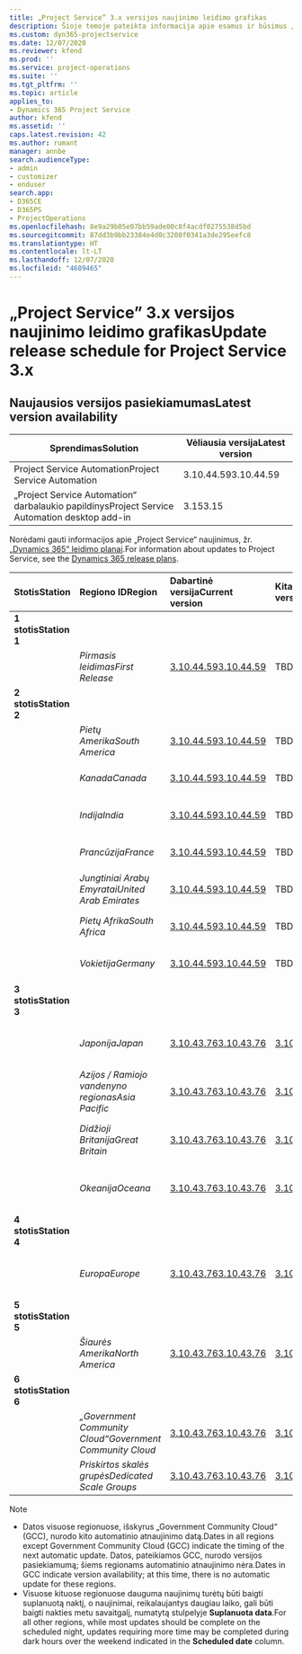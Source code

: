 ```yaml
---
title: „Project Service” 3.x versijos naujinimo leidimo grafikas
description: Šioje temoje pateikta informacija apie esamus ir būsimus „Dynamics 365 Project Service Automation“ leidimus.
ms.custom: dyn365-projectservice
ms.date: 12/07/2020
ms.reviewer: kfend
ms.prod: ''
ms.service: project-operations
ms.suite: ''
ms.tgt_pltfrm: ''
ms.topic: article
applies_to:
- Dynamics 365 Project Service
author: kfend
ms.assetid: ''
caps.latest.revision: 42
ms.author: rumant
manager: annbe
search.audienceType:
- admin
- customizer
- enduser
search.app:
- D365CE
- D365PS
- ProjectOperations
ms.openlocfilehash: 8e9a29b05e07bb59ade00c8f4acdf0275538d5bd
ms.sourcegitcommit: 87dd3b9bb23384e4d0c3208f0341a3de295eefc8
ms.translationtype: HT
ms.contentlocale: lt-LT
ms.lasthandoff: 12/07/2020
ms.locfileid: "4689465"
---
```

# <a name="update-release-schedule-for-project-service-3x"></a><span data-ttu-id="e5f42-103">„Project Service” 3.x versijos naujinimo leidimo grafikas</span><span class="sxs-lookup"><span data-stu-id="e5f42-103">Update release schedule for Project Service 3.x</span></span>

## <a name="latest-version-availability"></a><span data-ttu-id="e5f42-104">Naujausios versijos pasiekiamumas</span><span class="sxs-lookup"><span data-stu-id="e5f42-104">Latest version availability</span></span>

| <span data-ttu-id="e5f42-105">Sprendimas</span><span class="sxs-lookup"><span data-stu-id="e5f42-105">Solution</span></span>  | <span data-ttu-id="e5f42-106">Vėliausia versija</span><span class="sxs-lookup"><span data-stu-id="e5f42-106">Latest version</span></span> |
|-------|----|
| <span data-ttu-id="e5f42-107">Project Service Automation</span><span class="sxs-lookup"><span data-stu-id="e5f42-107">Project Service Automation</span></span>    | <span data-ttu-id="e5f42-108">3.10.44.59</span><span class="sxs-lookup"><span data-stu-id="e5f42-108">3.10.44.59</span></span> |
| <span data-ttu-id="e5f42-109">„Project Service Automation“ darbalaukio papildinys</span><span class="sxs-lookup"><span data-stu-id="e5f42-109">Project Service Automation desktop add-in</span></span>                | <span data-ttu-id="e5f42-110">3.15</span><span class="sxs-lookup"><span data-stu-id="e5f42-110">3.15</span></span>          |

<span data-ttu-id="e5f42-111">Norėdami gauti informacijos apie „Project Service“ naujinimus, žr. [„Dynamics 365“ leidimo planai](https://docs.microsoft.com/dynamics365/release-plans/).</span><span class="sxs-lookup"><span data-stu-id="e5f42-111">For information about updates to Project Service, see the [Dynamics 365 release plans](https://docs.microsoft.com/dynamics365/release-plans/).</span></span> 

| <span data-ttu-id="e5f42-112">Stotis</span><span class="sxs-lookup"><span data-stu-id="e5f42-112">Station</span></span>  | <span data-ttu-id="e5f42-113">Regiono ID</span><span class="sxs-lookup"><span data-stu-id="e5f42-113">Region</span></span> | <span data-ttu-id="e5f42-114">Dabartinė versija</span><span class="sxs-lookup"><span data-stu-id="e5f42-114">Current version</span></span> | <span data-ttu-id="e5f42-115">Kita versija</span><span class="sxs-lookup"><span data-stu-id="e5f42-115">Next version</span></span> |  <span data-ttu-id="e5f42-116">Suplanuota data</span><span class="sxs-lookup"><span data-stu-id="e5f42-116">Scheduled date</span></span>
| :---   | :---   | :---   | :---   |:---   |         
|<span data-ttu-id="e5f42-117"><strong>1 stotis</strong></span><span class="sxs-lookup"><span data-stu-id="e5f42-117"><strong>Station 1</strong></span></span> | |  |  | |
| | <span data-ttu-id="e5f42-118"><i>Pirmasis leidimas</i></span><span class="sxs-lookup"><span data-stu-id="e5f42-118"><i>First Release</i></span></span> | [<span data-ttu-id="e5f42-119">3.10.44.59</span><span class="sxs-lookup"><span data-stu-id="e5f42-119">3.10.44.59</span></span>](whats-new-ur-26.md) | <span data-ttu-id="e5f42-120">TBD</span><span class="sxs-lookup"><span data-stu-id="e5f42-120">TBD</span></span> | <span data-ttu-id="e5f42-121">2021 m. sausio 8 d.</span><span class="sxs-lookup"><span data-stu-id="e5f42-121">January 8, 2021</span></span>
|<span data-ttu-id="e5f42-122"><strong>2 stotis</strong></span><span class="sxs-lookup"><span data-stu-id="e5f42-122"><strong>Station 2</strong></span></span> | |  |  | |
| | <span data-ttu-id="e5f42-123"><i>Pietų Amerika</i></span><span class="sxs-lookup"><span data-stu-id="e5f42-123"><i>South America</i></span></span> | [<span data-ttu-id="e5f42-124">3.10.44.59</span><span class="sxs-lookup"><span data-stu-id="e5f42-124">3.10.44.59</span></span>](whats-new-ur-26.md) | <span data-ttu-id="e5f42-125">TBD</span><span class="sxs-lookup"><span data-stu-id="e5f42-125">TBD</span></span> | <span data-ttu-id="e5f42-126">2021 m. sausio 15 d.</span><span class="sxs-lookup"><span data-stu-id="e5f42-126">January 15, 2021</span></span>
| | <span data-ttu-id="e5f42-127"><i>Kanada</i></span><span class="sxs-lookup"><span data-stu-id="e5f42-127"><i>Canada</i></span></span> | [<span data-ttu-id="e5f42-128">3.10.44.59</span><span class="sxs-lookup"><span data-stu-id="e5f42-128">3.10.44.59</span></span>](whats-new-ur-26.md) | <span data-ttu-id="e5f42-129">TBD</span><span class="sxs-lookup"><span data-stu-id="e5f42-129">TBD</span></span> | <span data-ttu-id="e5f42-130">2021 m. sausio 15 d.</span><span class="sxs-lookup"><span data-stu-id="e5f42-130">January 15, 2021</span></span>
| | <span data-ttu-id="e5f42-131"><i>Indija</i></span><span class="sxs-lookup"><span data-stu-id="e5f42-131"><i>India</i></span></span> | [<span data-ttu-id="e5f42-132">3.10.44.59</span><span class="sxs-lookup"><span data-stu-id="e5f42-132">3.10.44.59</span></span>](whats-new-ur-26.md) | <span data-ttu-id="e5f42-133">TBD</span><span class="sxs-lookup"><span data-stu-id="e5f42-133">TBD</span></span> | <span data-ttu-id="e5f42-134">2021 m. sausio 15 d.</span><span class="sxs-lookup"><span data-stu-id="e5f42-134">January 15, 2021</span></span>
| | <span data-ttu-id="e5f42-135"><i>Prancūzija</i></span><span class="sxs-lookup"><span data-stu-id="e5f42-135"><i>France</i></span></span> | [<span data-ttu-id="e5f42-136">3.10.44.59</span><span class="sxs-lookup"><span data-stu-id="e5f42-136">3.10.44.59</span></span>](whats-new-ur-26.md) | <span data-ttu-id="e5f42-137">TBD</span><span class="sxs-lookup"><span data-stu-id="e5f42-137">TBD</span></span> | <span data-ttu-id="e5f42-138">2021 m. sausio 15 d.</span><span class="sxs-lookup"><span data-stu-id="e5f42-138">January 15, 2021</span></span>
| | <span data-ttu-id="e5f42-139"><i>Jungtiniai Arabų Emyratai</i></span><span class="sxs-lookup"><span data-stu-id="e5f42-139"><i>United Arab Emirates</i></span></span> | [<span data-ttu-id="e5f42-140">3.10.44.59</span><span class="sxs-lookup"><span data-stu-id="e5f42-140">3.10.44.59</span></span>](whats-new-ur-26.md) | <span data-ttu-id="e5f42-141">TBD</span><span class="sxs-lookup"><span data-stu-id="e5f42-141">TBD</span></span> | <span data-ttu-id="e5f42-142">2021 m. sausio 15 d.</span><span class="sxs-lookup"><span data-stu-id="e5f42-142">January 15, 2021</span></span>
| | <span data-ttu-id="e5f42-143"><i>Pietų Afrika</i></span><span class="sxs-lookup"><span data-stu-id="e5f42-143"><i>South Africa</i></span></span> | [<span data-ttu-id="e5f42-144">3.10.44.59</span><span class="sxs-lookup"><span data-stu-id="e5f42-144">3.10.44.59</span></span>](whats-new-ur-26.md) | <span data-ttu-id="e5f42-145">TBD</span><span class="sxs-lookup"><span data-stu-id="e5f42-145">TBD</span></span> | <span data-ttu-id="e5f42-146">2021 m. sausio 15 d.</span><span class="sxs-lookup"><span data-stu-id="e5f42-146">January 15, 2021</span></span>
| | <span data-ttu-id="e5f42-147"><i>Vokietija</i></span><span class="sxs-lookup"><span data-stu-id="e5f42-147"><i>Germany</i></span></span> | [<span data-ttu-id="e5f42-148">3.10.44.59</span><span class="sxs-lookup"><span data-stu-id="e5f42-148">3.10.44.59</span></span>](whats-new-ur-26.md) | <span data-ttu-id="e5f42-149">TBD</span><span class="sxs-lookup"><span data-stu-id="e5f42-149">TBD</span></span> | <span data-ttu-id="e5f42-150">2021 m. sausio 15 d.</span><span class="sxs-lookup"><span data-stu-id="e5f42-150">January 15, 2021</span></span>
|<span data-ttu-id="e5f42-151"><strong>3 stotis</strong></span><span class="sxs-lookup"><span data-stu-id="e5f42-151"><strong>Station 3</strong></span></span> | |  |  | |
| | <span data-ttu-id="e5f42-152"><i>Japonija</i></span><span class="sxs-lookup"><span data-stu-id="e5f42-152"><i>Japan</i></span></span> | [<span data-ttu-id="e5f42-153">3.10.43.76</span><span class="sxs-lookup"><span data-stu-id="e5f42-153">3.10.43.76</span></span>](whats-new-ur-25.md) | [<span data-ttu-id="e5f42-154">3.10.44.59</span><span class="sxs-lookup"><span data-stu-id="e5f42-154">3.10.44.59</span></span>](whats-new-ur-26.md) | <span data-ttu-id="e5f42-155">2020 m. gruodžio 11 d.</span><span class="sxs-lookup"><span data-stu-id="e5f42-155">December 11, 2020</span></span>
| | <span data-ttu-id="e5f42-156"><i>Azijos / Ramiojo vandenyno regionas</i></span><span class="sxs-lookup"><span data-stu-id="e5f42-156"><i>Asia Pacific</i></span></span> | [<span data-ttu-id="e5f42-157">3.10.43.76</span><span class="sxs-lookup"><span data-stu-id="e5f42-157">3.10.43.76</span></span>](whats-new-ur-25.md) | [<span data-ttu-id="e5f42-158">3.10.44.59</span><span class="sxs-lookup"><span data-stu-id="e5f42-158">3.10.44.59</span></span>](whats-new-ur-26.md) | <span data-ttu-id="e5f42-159">2020 m. gruodžio 11 d.</span><span class="sxs-lookup"><span data-stu-id="e5f42-159">December 11, 2020</span></span>
| | <span data-ttu-id="e5f42-160"><i>Didžioji Britanija</i></span><span class="sxs-lookup"><span data-stu-id="e5f42-160"><i>Great Britain</i></span></span> | [<span data-ttu-id="e5f42-161">3.10.43.76</span><span class="sxs-lookup"><span data-stu-id="e5f42-161">3.10.43.76</span></span>](whats-new-ur-25.md) | [<span data-ttu-id="e5f42-162">3.10.44.59</span><span class="sxs-lookup"><span data-stu-id="e5f42-162">3.10.44.59</span></span>](whats-new-ur-26.md) | <span data-ttu-id="e5f42-163">2020 m. gruodžio 11 d.</span><span class="sxs-lookup"><span data-stu-id="e5f42-163">December 11, 2020</span></span>
| | <span data-ttu-id="e5f42-164"><i>Okeanija</i></span><span class="sxs-lookup"><span data-stu-id="e5f42-164"><i>Oceana</i></span></span> | [<span data-ttu-id="e5f42-165">3.10.43.76</span><span class="sxs-lookup"><span data-stu-id="e5f42-165">3.10.43.76</span></span>](whats-new-ur-25.md) | [<span data-ttu-id="e5f42-166">3.10.44.59</span><span class="sxs-lookup"><span data-stu-id="e5f42-166">3.10.44.59</span></span>](whats-new-ur-26.md) | <span data-ttu-id="e5f42-167">2020 m. gruodžio 11 d.</span><span class="sxs-lookup"><span data-stu-id="e5f42-167">December 11, 2020</span></span>
|<span data-ttu-id="e5f42-168"><strong>4 stotis</strong></span><span class="sxs-lookup"><span data-stu-id="e5f42-168"><strong>Station 4</strong></span></span> | |  |  | |
| | <span data-ttu-id="e5f42-169"><i>Europa</i></span><span class="sxs-lookup"><span data-stu-id="e5f42-169"><i>Europe</i></span></span> | [<span data-ttu-id="e5f42-170">3.10.43.76</span><span class="sxs-lookup"><span data-stu-id="e5f42-170">3.10.43.76</span></span>](whats-new-ur-25.md) | [<span data-ttu-id="e5f42-171">3.10.44.59</span><span class="sxs-lookup"><span data-stu-id="e5f42-171">3.10.44.59</span></span>](whats-new-ur-26.md) | <span data-ttu-id="e5f42-172">2020 m. gruodžio 18 d.</span><span class="sxs-lookup"><span data-stu-id="e5f42-172">December 18, 2020</span></span>
|<span data-ttu-id="e5f42-173"><strong>5 stotis</strong></span><span class="sxs-lookup"><span data-stu-id="e5f42-173"><strong>Station 5</strong></span></span> | |  |  | |
| | <span data-ttu-id="e5f42-174"><i>Šiaurės Amerika</i></span><span class="sxs-lookup"><span data-stu-id="e5f42-174"><i>North America</i></span></span> | [<span data-ttu-id="e5f42-175">3.10.43.76</span><span class="sxs-lookup"><span data-stu-id="e5f42-175">3.10.43.76</span></span>](whats-new-ur-25.md) | [<span data-ttu-id="e5f42-176">3.10.44.59</span><span class="sxs-lookup"><span data-stu-id="e5f42-176">3.10.44.59</span></span>](whats-new-ur-26.md) | <span data-ttu-id="e5f42-177">2021 m. sausio 8 d.</span><span class="sxs-lookup"><span data-stu-id="e5f42-177">January 8, 2021</span></span>
|<span data-ttu-id="e5f42-178"><strong>6 stotis</strong></span><span class="sxs-lookup"><span data-stu-id="e5f42-178"><strong>Station 6</strong></span></span> | |  |  | |
| | <span data-ttu-id="e5f42-179"><i>„Government Community Cloud“</i></span><span class="sxs-lookup"><span data-stu-id="e5f42-179"><i>Government Community Cloud</i></span></span> | [<span data-ttu-id="e5f42-180">3.10.43.76</span><span class="sxs-lookup"><span data-stu-id="e5f42-180">3.10.43.76</span></span>](whats-new-ur-25.md) | [<span data-ttu-id="e5f42-181">3.10.44.59</span><span class="sxs-lookup"><span data-stu-id="e5f42-181">3.10.44.59</span></span>](whats-new-ur-26.md) | <span data-ttu-id="e5f42-182">2021 m. sausio 8 d.</span><span class="sxs-lookup"><span data-stu-id="e5f42-182">January 8, 2021</span></span>
| | <span data-ttu-id="e5f42-183"><i>Priskirtos skalės grupės</i></span><span class="sxs-lookup"><span data-stu-id="e5f42-183"><i>Dedicated Scale Groups</i></span></span> | [<span data-ttu-id="e5f42-184">3.10.43.76</span><span class="sxs-lookup"><span data-stu-id="e5f42-184">3.10.43.76</span></span>](whats-new-ur-25.md) | [<span data-ttu-id="e5f42-185">3.10.44.59</span><span class="sxs-lookup"><span data-stu-id="e5f42-185">3.10.44.59</span></span>](whats-new-ur-26.md) | <span data-ttu-id="e5f42-186">2021 m. sausio 15 d.</span><span class="sxs-lookup"><span data-stu-id="e5f42-186">January 15, 2021</span></span>

>[!Note]
> - <span data-ttu-id="e5f42-187">Datos visuose regionuose, išskyrus „Government Community Cloud“ (GCC), nurodo kito automatinio atnaujinimo datą.</span><span class="sxs-lookup"><span data-stu-id="e5f42-187">Dates in all regions except Government Community Cloud (GCC) indicate the timing of the next automatic update.</span></span> <span data-ttu-id="e5f42-188">Datos, pateikiamos GCC, nurodo versijos pasiekiamumą; šiems regionams automatinio atnaujinimo nėra.</span><span class="sxs-lookup"><span data-stu-id="e5f42-188">Dates in GCC indicate version availability; at this time, there is no automatic update for these regions.</span></span>
> - <span data-ttu-id="e5f42-189">Visuose kituose regionuose dauguma naujinimų turėtų būti baigti suplanuotą naktį, o naujinimai, reikalaujantys daugiau laiko, gali būti baigti nakties metu savaitgalį, numatytą stulpelyje **Suplanuota data**.</span><span class="sxs-lookup"><span data-stu-id="e5f42-189">For all other regions, while most updates should be complete on the scheduled night, updates requiring more time may be completed during dark hours over the weekend indicated in the **Scheduled date** column.</span></span>
